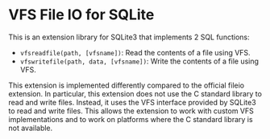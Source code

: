 # VFS File IO for SQLite

This is an extension library for SQLite3 that implements 2 SQL functions:

* `vfsreadfile(path, [vfsname])`: Read the contents of a file using
   VFS.
* `vfswritefile(path, data, [vfsname])`: Write the contents of a file
  using VFS.

This extension is implemented differently compared to the official fileio
extension. In particular, this extension does not use the C standard
library to read and write files. Instead, it uses the VFS interface
provided by SQLite3 to read and write files. This allows the extension
to work with custom VFS implementations and to work on platforms where
the C standard library is not available.
